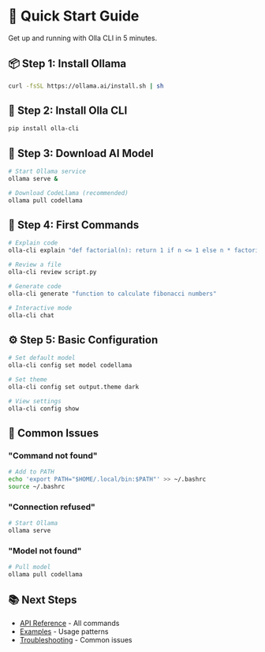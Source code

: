 # 🚀 Quick Start Guide

Get up and running with Olla CLI in 5 minutes.

## 📦 Step 1: Install Ollama

```bash
curl -fsSL https://ollama.ai/install.sh | sh
```

## 🎯 Step 2: Install Olla CLI

```bash
pip install olla-cli
```

## 🤖 Step 3: Download AI Model

```bash
# Start Ollama service
ollama serve &

# Download CodeLlama (recommended)
ollama pull codellama
```

## 🎉 Step 4: First Commands

```bash
# Explain code
olla-cli explain "def factorial(n): return 1 if n <= 1 else n * factorial(n-1)"

# Review a file
olla-cli review script.py

# Generate code
olla-cli generate "function to calculate fibonacci numbers"

# Interactive mode
olla-cli chat
```

## ⚙️ Step 5: Basic Configuration

```bash
# Set default model
olla-cli config set model codellama

# Set theme
olla-cli config set output.theme dark

# View settings
olla-cli config show
```

## 🔧 Common Issues

### "Command not found"
```bash
# Add to PATH
echo 'export PATH="$HOME/.local/bin:$PATH"' >> ~/.bashrc
source ~/.bashrc
```

### "Connection refused"
```bash
# Start Ollama
ollama serve
```

### "Model not found"
```bash
# Pull model
ollama pull codellama
```

## 📚 Next Steps

- [API Reference](./api-reference.md) - All commands
- [Examples](./examples.md) - Usage patterns
- [Troubleshooting](./troubleshooting.md) - Common issues